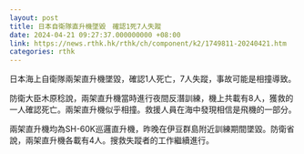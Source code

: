```yaml
---
layout: post
title: 日本自衛隊直升機墜毀　確認1死7人失蹤
date: 2024-04-21 09:27:37.000000000 +08:00
link: https://news.rthk.hk/rthk/ch/component/k2/1749811-20240421.htm
categories: rthk
---
```


日本海上自衛隊兩架直升機墜毀，確認1人死亡，7人失蹤，事故可能是相撞導致。

防衛大臣木原稔說，兩架直升機當時進行夜間反潛訓練，機上共載有8人，獲救的一人確認死亡。兩架直升機似乎相撞。救援人員在海中發現相信是飛機的一部分。

兩架直升機均為SH-60K巡邏直升機，昨晚在伊豆群島附近訓練期間墜毀。防衛省說，兩架直升機各載有4人。搜救失蹤者的工作繼續進行。
